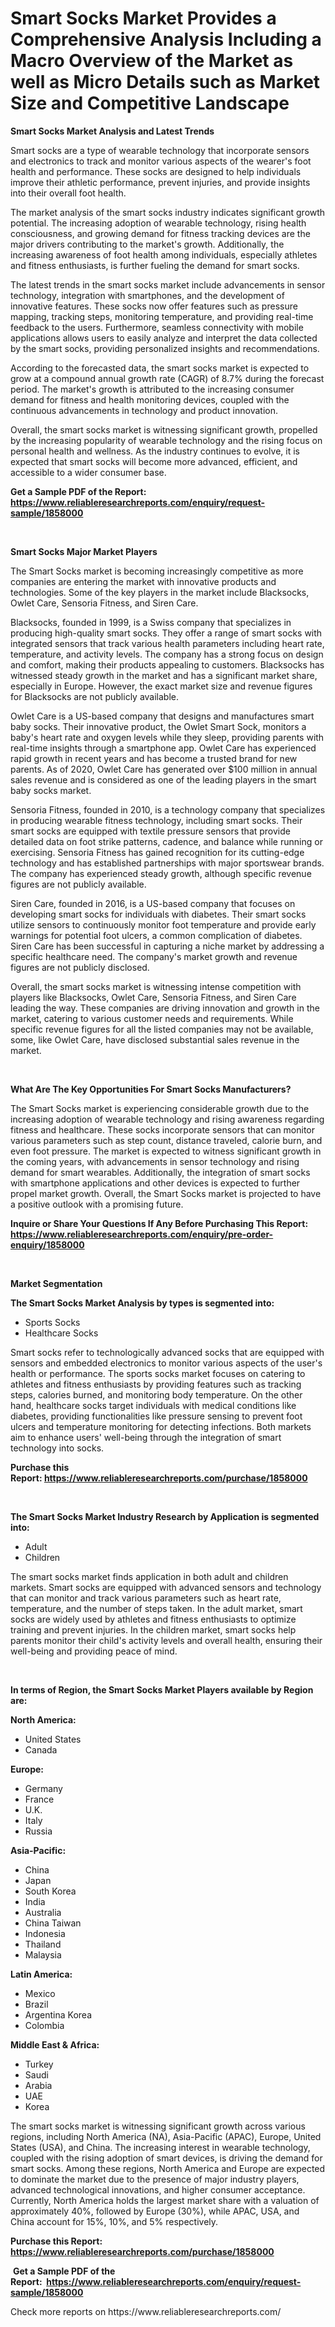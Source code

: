 <p><h1>Smart Socks Market Provides a Comprehensive Analysis Including a Macro Overview of the Market as well as Micro Details such as Market Size and Competitive Landscape</h1></p><p><strong>Smart Socks Market Analysis and Latest Trends</strong></p>
<p><p>Smart socks are a type of wearable technology that incorporate sensors and electronics to track and monitor various aspects of the wearer's foot health and performance. These socks are designed to help individuals improve their athletic performance, prevent injuries, and provide insights into their overall foot health.</p><p>The market analysis of the smart socks industry indicates significant growth potential. The increasing adoption of wearable technology, rising health consciousness, and growing demand for fitness tracking devices are the major drivers contributing to the market's growth. Additionally, the increasing awareness of foot health among individuals, especially athletes and fitness enthusiasts, is further fueling the demand for smart socks.</p><p>The latest trends in the smart socks market include advancements in sensor technology, integration with smartphones, and the development of innovative features. These socks now offer features such as pressure mapping, tracking steps, monitoring temperature, and providing real-time feedback to the users. Furthermore, seamless connectivity with mobile applications allows users to easily analyze and interpret the data collected by the smart socks, providing personalized insights and recommendations.</p><p>According to the forecasted data, the smart socks market is expected to grow at a compound annual growth rate (CAGR) of 8.7% during the forecast period. The market's growth is attributed to the increasing consumer demand for fitness and health monitoring devices, coupled with the continuous advancements in technology and product innovation.</p><p>Overall, the smart socks market is witnessing significant growth, propelled by the increasing popularity of wearable technology and the rising focus on personal health and wellness. As the industry continues to evolve, it is expected that smart socks will become more advanced, efficient, and accessible to a wider consumer base.</p></p>
<p><strong>Get a Sample PDF of the Report:&nbsp; <a href="https://www.reliableresearchreports.com/enquiry/request-sample/1858000">https://www.reliableresearchreports.com/enquiry/request-sample/1858000</a></strong></p>
<p>&nbsp;</p>
<p><strong>Smart Socks Major Market Players</strong></p>
<p><p>The Smart Socks market is becoming increasingly competitive as more companies are entering the market with innovative products and technologies. Some of the key players in the market include Blacksocks, Owlet Care, Sensoria Fitness, and Siren Care.</p><p>Blacksocks, founded in 1999, is a Swiss company that specializes in producing high-quality smart socks. They offer a range of smart socks with integrated sensors that track various health parameters including heart rate, temperature, and activity levels. The company has a strong focus on design and comfort, making their products appealing to customers. Blacksocks has witnessed steady growth in the market and has a significant market share, especially in Europe. However, the exact market size and revenue figures for Blacksocks are not publicly available.</p><p>Owlet Care is a US-based company that designs and manufactures smart baby socks. Their innovative product, the Owlet Smart Sock, monitors a baby's heart rate and oxygen levels while they sleep, providing parents with real-time insights through a smartphone app. Owlet Care has experienced rapid growth in recent years and has become a trusted brand for new parents. As of 2020, Owlet Care has generated over $100 million in annual sales revenue and is considered as one of the leading players in the smart baby socks market.</p><p>Sensoria Fitness, founded in 2010, is a technology company that specializes in producing wearable fitness technology, including smart socks. Their smart socks are equipped with textile pressure sensors that provide detailed data on foot strike patterns, cadence, and balance while running or exercising. Sensoria Fitness has gained recognition for its cutting-edge technology and has established partnerships with major sportswear brands. The company has experienced steady growth, although specific revenue figures are not publicly available.</p><p>Siren Care, founded in 2016, is a US-based company that focuses on developing smart socks for individuals with diabetes. Their smart socks utilize sensors to continuously monitor foot temperature and provide early warnings for potential foot ulcers, a common complication of diabetes. Siren Care has been successful in capturing a niche market by addressing a specific healthcare need. The company's market growth and revenue figures are not publicly disclosed.</p><p>Overall, the smart socks market is witnessing intense competition with players like Blacksocks, Owlet Care, Sensoria Fitness, and Siren Care leading the way. These companies are driving innovation and growth in the market, catering to various customer needs and requirements. While specific revenue figures for all the listed companies may not be available, some, like Owlet Care, have disclosed substantial sales revenue in the market.</p></p>
<p>&nbsp;</p>
<p><strong>What Are The Key Opportunities For Smart Socks Manufacturers?</strong></p>
<p><p>The Smart Socks market is experiencing considerable growth due to the increasing adoption of wearable technology and rising awareness regarding fitness and healthcare. These socks incorporate sensors that can monitor various parameters such as step count, distance traveled, calorie burn, and even foot pressure. The market is expected to witness significant growth in the coming years, with advancements in sensor technology and rising demand for smart wearables. Additionally, the integration of smart socks with smartphone applications and other devices is expected to further propel market growth. Overall, the Smart Socks market is projected to have a positive outlook with a promising future.</p></p>
<p><strong>Inquire or Share Your Questions If Any Before Purchasing This Report: <a href="https://www.reliableresearchreports.com/enquiry/pre-order-enquiry/1858000">https://www.reliableresearchreports.com/enquiry/pre-order-enquiry/1858000</a></strong></p>
<p>&nbsp;</p>
<p><strong>Market Segmentation</strong></p>
<p><strong>The Smart Socks Market Analysis by types is segmented into:</strong></p>
<p><ul><li>Sports Socks</li><li>Healthcare Socks</li></ul></p>
<p><p>Smart socks refer to technologically advanced socks that are equipped with sensors and embedded electronics to monitor various aspects of the user's health or performance. The sports socks market focuses on catering to athletes and fitness enthusiasts by providing features such as tracking steps, calories burned, and monitoring body temperature. On the other hand, healthcare socks target individuals with medical conditions like diabetes, providing functionalities like pressure sensing to prevent foot ulcers and temperature monitoring for detecting infections. Both markets aim to enhance users' well-being through the integration of smart technology into socks.</p></p>
<p><strong>Purchase this Report:&nbsp;<a href="https://www.reliableresearchreports.com/purchase/1858000">https://www.reliableresearchreports.com/purchase/1858000</a></strong></p>
<p>&nbsp;</p>
<p><strong>The Smart Socks Market Industry Research by Application is segmented into:</strong></p>
<p><ul><li>Adult</li><li>Children</li></ul></p>
<p><p>The smart socks market finds application in both adult and children markets. Smart socks are equipped with advanced sensors and technology that can monitor and track various parameters such as heart rate, temperature, and the number of steps taken. In the adult market, smart socks are widely used by athletes and fitness enthusiasts to optimize training and prevent injuries. In the children market, smart socks help parents monitor their child's activity levels and overall health, ensuring their well-being and providing peace of mind.</p></p>
<p>&nbsp;</p>
<p><strong>In terms of Region, the Smart Socks Market Players available by Region are:</strong></p>
<p>
    <p> <strong> North America: </strong>
        <ul>
            <li>United States</li>
            <li>Canada</li>
        </ul>
        </p> 
    <p> <strong> Europe: </strong>
        <ul>
            <li>Germany</li>
            <li>France</li>
            <li>U.K.</li>
            <li>Italy</li>
            <li>Russia</li>
        </ul>
        </p> 
    <p> <strong> Asia-Pacific: </strong>
        <ul>
            <li>China</li>
            <li>Japan</li>
            <li>South Korea</li>
            <li>India</li>
            <li>Australia</li>
            <li>China Taiwan</li>
            <li>Indonesia</li>
            <li>Thailand</li>
            <li>Malaysia</li>
        </ul>
        </p> 
    <p> <strong> Latin America: </strong>
        <ul>
            <li>Mexico</li>
            <li>Brazil</li>
            <li>Argentina Korea</li>
            <li>Colombia</li>
        </ul>
        </p> 
    <p> <strong> Middle East & Africa: </strong>
        <ul>
            <li>Turkey</li>
            <li>Saudi</li>
            <li>Arabia</li>
            <li>UAE</li>
            <li>Korea</li>
        </ul>
    </p>
    </p>
<p><p>The smart socks market is witnessing significant growth across various regions, including North America (NA), Asia-Pacific (APAC), Europe, United States (USA), and China. The increasing interest in wearable technology, coupled with the rising adoption of smart devices, is driving the demand for smart socks. Among these regions, North America and Europe are expected to dominate the market due to the presence of major industry players, advanced technological innovations, and higher consumer acceptance. Currently, North America holds the largest market share with a valuation of approximately 40%, followed by Europe (30%), while APAC, USA, and China account for 15%, 10%, and 5% respectively.</p></p>
<p><strong>Purchase this Report: <a href="https://www.reliableresearchreports.com/purchase/1858000">https://www.reliableresearchreports.com/purchase/1858000</a></strong></p>
<p>&nbsp;<strong>Get a Sample PDF of the Report:&nbsp;&nbsp;<a href="https://www.reliableresearchreports.com/enquiry/request-sample/1858000">https://www.reliableresearchreports.com/enquiry/request-sample/1858000</a></strong></p>
<p><strong></strong></p>
<p>Check more reports on https://www.reliableresearchreports.com/</p>